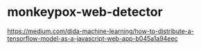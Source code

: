 # monkeypox-web-detector

https://medium.com/dida-machine-learning/how-to-distribute-a-tensorflow-model-as-a-javascript-web-app-b045a1a94eec
